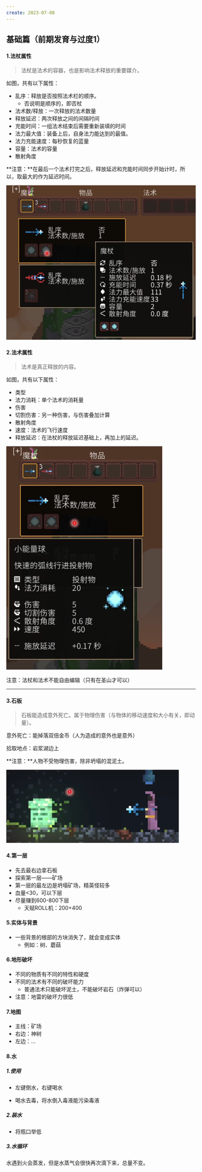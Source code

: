 ```yaml
---
create: 2023-07-08
---
```

## 基础篇（前期发育与过度1）

#### 1.法杖属性

> 法杖是法术的容器，也是影响法术释放的重要媒介。

如图，共有以下属性：

* 乱序：释放是否按照法术栏的顺序。
	* 否说明是顺序的，即否杖
* 法术数/释放：一次释放的法术数量
* 释放延迟：两次释放之间的间隔时间
* 充能时间：一组法术结束后需要重新装填的时间
* 法力最大值：装备上后，自身法力能达到的最值。
* 法力充能速度：每秒恢复的蓝量
* 容量：法术的容量
* 散射角度

**注意：**在最后一个法术打完之后，释放延迟和充能时间同步开始计时，所以，取最大的作为延迟时间。

![](./picture/法杖属性.png)

#### 2.法术属性

> 法术是真正释放的内容。

如图，共有以下属性：

* 类型
* 法力消耗：单个法术的消耗量
* 伤害
* 切割伤害：另一种伤害，与伤害叠加计算
* 散射角度
* 速度：法术的飞行速度
* 释放延迟：在法杖的释放延迟基础上，再加上的延迟。



![](picture/法术属性.png)

注意：法杖和法术不能自由编辑（只有在圣山才可以）

---

#### 3.石板

> 石板能造成意外死亡。属于物理伤害（与物体的移动速度和大小有关，即动量）。

意外死亡：能掉落双倍金币（人为造成的意外也是意外）

拾取地点：岩浆湖边上

**注意：**人物不受物理伤害，除非坍塌的混泥土。

![](picture/石板.png)

#### 4.第一层

* 先去最右边拿石板
* 探索第一层——矿场
* 第一层的最左边是坍塌矿场，精英怪较多
* 血量<30，可以下层
* 尽量赚到600-800下层
	* 天赋ROLL机：200+400

#### 5.实体与背景

* 一些背景的根部的方块消失了，就会变成实体
	* 例如：树、蘑菇

#### 6.地形破坏

* 不同的物质有不同的特性和硬度
* 不同的法术有不同的破坏能力
	* 普通法术只能破坏泥土，不能破坏岩石（炸弹可以）
* 注意：地雷的破坏力很低

#### 7.地图

* 主线：矿场
* 右边：神树
* 左边：...

#### 8.水

##### 1.使用

* 左键倒水，右键喝水

* 喝水去毒，将水倒入毒液能污染毒液

##### 2.装水

* 将瓶口举低

##### 3.水循环

水遇到火会蒸发，但是水蒸气会很快再次滴下来，总量不变。